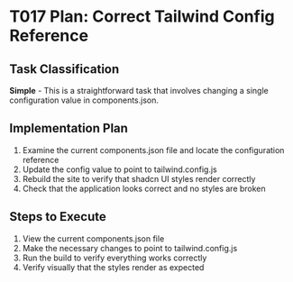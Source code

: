 # T017 Plan: Correct Tailwind Config Reference

## Task Classification

**Simple** - This is a straightforward task that involves changing a single configuration value in components.json.

## Implementation Plan

1. Examine the current components.json file and locate the configuration reference
2. Update the config value to point to tailwind.config.js
3. Rebuild the site to verify that shadcn UI styles render correctly
4. Check that the application looks correct and no styles are broken

## Steps to Execute

1. View the current components.json file
2. Make the necessary changes to point to tailwind.config.js
3. Run the build to verify everything works correctly
4. Verify visually that the styles render as expected
